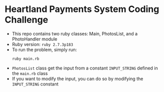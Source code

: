 
# Heartland Payments System Coding Challenge

- This repo contains two ruby classes: Main, PhotosList, and a PhotoHandler module
- Ruby version: `ruby 2.7.3p183`
- To run the problem, simply run:
  ```
  ruby main.rb
  ```
- `PhotosList` class get the input from a constant `INPUT_STRING` defined in the `main.rb` class
- If you want to modify the input, you can do so by modifying the `INPUT_STRING` constant
